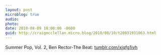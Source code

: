 ```yaml
---
layout: post
microblog: true
audio: 
photo: 
date: 2010-08-09 18:00:00 -0600
guid: http://craigmcclellan.micro.blog/2010/08/10/t20831931063.html
---
```

Summer Pop, Vol. 2, Ben Rector-The Beat: [tumblr.com/xiqfg1ivh](http://tumblr.com/xiqfg1ivh)
